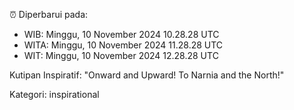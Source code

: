 ⏰ Diperbarui pada:
- WIB: Minggu, 10 November 2024 10.28.28 UTC
- WITA: Minggu, 10 November 2024 11.28.28 UTC
- WIT: Minggu, 10 November 2024 12.28.28 UTC

Kutipan Inspiratif:
"Onward and Upward!  To Narnia and the North!"


Kategori: inspirational

